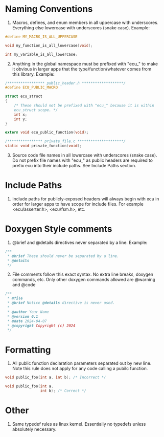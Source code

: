 # Naming Conventions

1. Macros, defines, and enum members in all uppercase with underscores. Everything else lowercase with underscores (snake case). Example:
```C
#define MY_MACRO_IS_ALL_UPPERCASE

void my_function_is_all_lowercase(void);

int my_variable_is_all_lowercase;
```

2. Anything in the global namespace must be prefixed with "ecu_" to make it obvious in larger apps that the type/function/whatever comes from this library. Example:
```C
/***************** public_header.h *******************/
#define ECU_PUBLIC_MACRO

struct ecu_struct
{
    /* These should not be prefixed with "ecu_" because it is within
    ecu_struct scope. */
    int x;
    int y;
}

extern void ecu_public_function(void);

/**************** private_file.c *********************/
static void private_function(void);
```

3. Source code file names in all lowercase with underscores (snake case). Do not prefix file names with "ecu_" as public headers are required to prefix ecu into their include paths. See Include Paths section.


# Include Paths
1. Include paths for publicly-exposed headers will always begin with ecu in order for larger apps to have scope for include files. For example <ecu/asserter.h>, <ecu/fsm.h>, etc.

# Doxygen Style comments
1. @brief and @details directives never separated by a line. Example:
```C
/**
 * @brief These should never be separated by a line.
 * @details
 */
```

2. File comments follow this exact syntax. No extra line breaks, doxygen commands, etc. Only other doxygen commands
allowed are @warning and @code
```C
/**
 * @file
 * @brief Notice @details directive is never used.
 * 
 * @author Your Name
 * @version 0.1
 * @date 2024-04-07
 * @copyright Copyright (c) 2024
 */
```

# Formatting
1. All public function declaration parameters separated out by new line. Note this rule does not apply
for any code calling a pubilc function.
```C
void public_foo(int a, int b); /* Incorrect */

void public_foo(int a,
                int b); /* Correct */
```


# Other
1. Same typedef rules as linux kernel. Essentially no typedefs unless absolutely necessary.